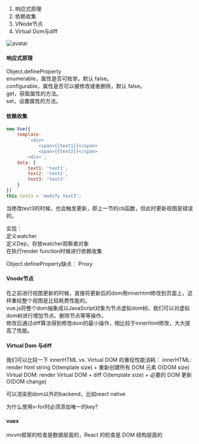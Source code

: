 1. 响应式原理
2. 依赖收集
3. VNode节点
4. Virtual Dom与diff

![avatar](https://user-gold-cdn.xitu.io/2017/12/19/1606e7eaa2a664e8?imageslim)

#### 响应式原理

Object.defineProperty  
enumerable，属性是否可枚举，默认 false。  
configurable，属性是否可以被修改或者删除，默认 false。   
get，获取属性的方法。   
set，设置属性的方法。 

#### 依赖收集
```javascript
new Vue({  
    template:   
        `<div>  
            <span>{{text1}}</span>   
            <span>{{text2}}</span>   
        <div>`,  
    data: {  
        text1: 'text1',  
        text2: 'text2',  
        text3: 'text3'  
    }  
})
this.text3 = 'modify text3';
```
当修改text3的时候，也会触发更新，即上一节的cb函数，但此时更新视图是错误的。

实现：  
定义watcher  
定义Dep，存放watcher观察者对象   
在执行render function时候进行依赖收集

Object.defineProperty缺点：
Proxy

#### Vnode节点
在之前进行视图更新的时候，直接将更新后的dom用innerhtml修改到页面上，这样重绘整个视图是比较耗费性能的。  
vue.js将整个dom抽象成以JavaScript对象为节点虚拟dom树。我们可以对虚拟dom树进行增加节点、删除节点等等操作。  
修改后通过diff算法得到修改dom的最小操作，相比较于innerhtml修改，大大提高了性能。 

#### Virtual Dom 与diff
我们可以比较一下 innerHTML vs. Virtual DOM 的重绘性能消耗： 
innerHTML: render html string O(template size) + 重新创建所有 DOM 元素 O(DOM size)  
Virtual DOM: render Virtual DOM + diff O(template size) + 必要的 DOM 更新 O(DOM change)  

可以渲染到dom以外的backend，比如react native

为什么使用v-for时必须添加唯一的key?

#### vuex
 mvvm框架的检查是数据层面的，React 的检查是 DOM 结构层面的

